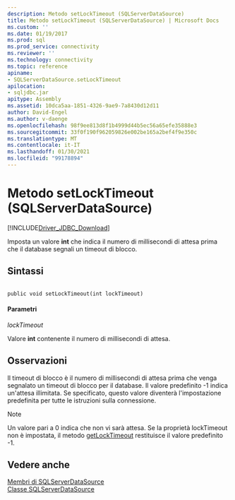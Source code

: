 ```yaml
---
description: Metodo setLockTimeout (SQLServerDataSource)
title: Metodo setLockTimeout (SQLServerDataSource) | Microsoft Docs
ms.custom: ''
ms.date: 01/19/2017
ms.prod: sql
ms.prod_service: connectivity
ms.reviewer: ''
ms.technology: connectivity
ms.topic: reference
apiname:
- SQLServerDataSource.setLockTimeout
apilocation:
- sqljdbc.jar
apitype: Assembly
ms.assetid: 10dca5aa-1851-4326-9ae9-7a8430d12d11
author: David-Engel
ms.author: v-daenge
ms.openlocfilehash: 98f9ee813d8f1b4999d44b5ec56a65efe35888e3
ms.sourcegitcommit: 33f0f190f962059826e002be165a2bef4f9e350c
ms.translationtype: MT
ms.contentlocale: it-IT
ms.lasthandoff: 01/30/2021
ms.locfileid: "99178894"
---
```

# <a name="setlocktimeout-method-sqlserverdatasource"></a>Metodo setLockTimeout (SQLServerDataSource)
[!INCLUDE[Driver_JDBC_Download](../../../includes/driver_jdbc_download.md)]

  Imposta un valore **int** che indica il numero di millisecondi di attesa prima che il database segnali un timeout di blocco.  
  
## <a name="syntax"></a>Sintassi  
  
```  
  
public void setLockTimeout(int lockTimeout)  
```  
  
#### <a name="parameters"></a>Parametri  
 *lockTimeout*  
  
 Valore **int** contenente il numero di millisecondi di attesa.  
  
## <a name="remarks"></a>Osservazioni  
 Il timeout di blocco è il numero di millisecondi di attesa prima che venga segnalato un timeout di blocco per il database. Il valore predefinito -1 indica un'attesa illimitata. Se specificato, questo valore diventerà l'impostazione predefinita per tutte le istruzioni sulla connessione.  
  
> [!NOTE]  
>  Un valore pari a 0 indica che non vi sarà attesa. Se la proprietà lockTimeout non è impostata, il metodo [getLockTimeout](../../../connect/jdbc/reference/getlocktimeout-method-sqlserverdatasource.md) restituisce il valore predefinito -1.  
  
## <a name="see-also"></a>Vedere anche  
 [Membri di SQLServerDataSource](../../../connect/jdbc/reference/sqlserverdatasource-members.md)   
 [Classe SQLServerDataSource](../../../connect/jdbc/reference/sqlserverdatasource-class.md)  
  
  
